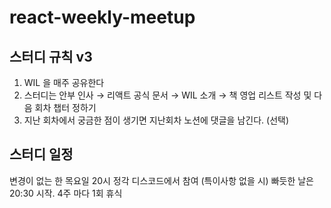 # react-weekly-meetup

## 스터디 규칙 v3
1. WIL 을 매주 공유한다
2. 스터디는 안부 인사 → 리액트 공식 문서 → WIL 소개 → 책 영업 리스트 작성 및 다음 회차 챕터 정하기
3. 지난 회차에서 궁금한 점이 생기면 지난회차 노션에 댓글을 남긴다. (선택)

## 스터디 일정
변경이 없는 한 목요일 20시 정각 디스코드에서 참여 (특이사항 없을 시)
빠듯한 날은 20:30 시작. 4주 마다 1회 휴식
